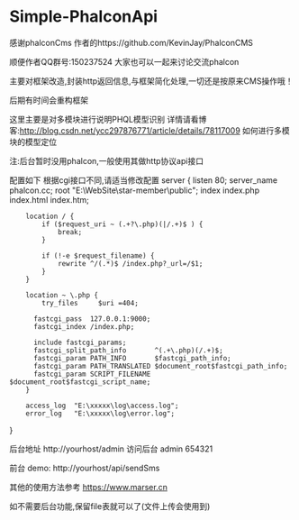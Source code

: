 # Simple-PhalconApi
感谢phalconCms 作者的https://github.com/KevinJay/PhalconCMS

顺便作者QQ群号:150237524 大家也可以一起来讨论交流phalcon

主要对框架改造,封装http返回信息,与框架简化处理,一切还是按原来CMS操作哦！

后期有时间会重构框架

这里主要是对多模块进行说明PHQL模型识别
详情请看博客:http://blog.csdn.net/ycc297876771/article/details/78117009 如何进行多模块的模型定位

注:后台暂时没用phalcon,一般使用其做http协议api接口

配置如下
根据cgi接口不同,请适当修改配置
server {
	    listen 80;
	    server_name phalcon.cc;
	    root "E:\WebSite\star-member\public";
	    index index.php index.html index.htm;
	
	    location / {
	        if ($request_uri ~ (.+?\.php)(|/.+)$ ) {
	            break;
	        }
        
	        if (!-e $request_filename) {
	            rewrite ^/(.*)$ /index.php?_url=/$1;
	        }
	    }
	
	    location ~ \.php {
	        try_files     $uri =404;
          
          fastcgi_pass  127.0.0.1:9000;
          fastcgi_index /index.php;

          include fastcgi_params;
          fastcgi_split_path_info       ^(.+\.php)(/.+)$;
          fastcgi_param PATH_INFO       $fastcgi_path_info;
          fastcgi_param PATH_TRANSLATED $document_root$fastcgi_path_info;
          fastcgi_param SCRIPT_FILENAME $document_root$fastcgi_script_name;
	    }
	
	    access_log  "E:\xxxxx\log\access.log";
	    error_log   "E:\xxxxx\log\error.log";
}

后台地址 http://yourhost/admin 访问后台 admin 654321

前台 demo: http://yourhost/api/sendSms

其他的使用方法参考 https://www.marser.cn

如不需要后台功能,保留file表就可以了(文件上传会使用到)
